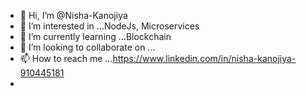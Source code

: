 

- 👋 Hi, I’m @Nisha-Kanojiya
- 👀 I’m interested in ...NodeJs, Microservices 
- 🌱 I’m currently learning ...Blockchain 
- 💞️ I’m looking to collaborate on ...
- 📫 How to reach me ...https://www.linkedin.com/in/nisha-kanojiya-910445181
-
<!---
Nisha-Kanojiya/Nisha-Kanojiya is a ✨ special ✨ repository because its `README.md` (this file) appears on your GitHub profile.
You can click the Preview link to take a look at your changes.
--->
